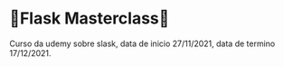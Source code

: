 # 🐉Flask Masterclass🐉

Curso da udemy sobre slask, data de inicio 27/11/2021, data de termino 17/12/2021.
